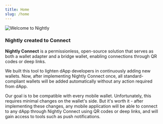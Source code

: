 ```yaml
---
title: Home
slug: /home
---
```


![Welcome to Nightly](../static/img/connect_landing_narrow.png)

### Nightly created to Connect

**Nightly Connect** is a permissionless, open-source solution that serves as both a wallet adapter and a bridge wallet, enabling connections through QR codes or deep links.

We built this tool to lighten dApp developers in continuously adding new wallets. Now, after implementing Nightly Connect once, all standard-compliant wallets will be added automatically without any action required from dApp.

Our goal is to be compatible with every mobile wallet. Unfortunately, this requires minimal changes on the wallet's side. But it's worth it - after implementing these changes, any mobile application will be able to connect to any dApp through Nightly Connect using QR codes or deep links, and will gain access to tools such as push notifications.
